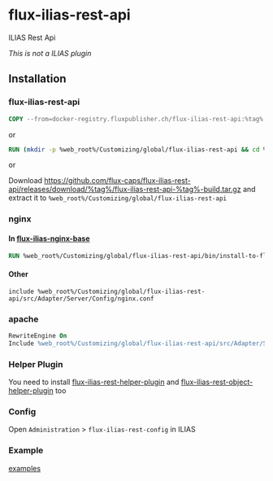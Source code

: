 # flux-ilias-rest-api

ILIAS Rest Api

*This is not a ILIAS plugin*

## Installation

### flux-ilias-rest-api

```dockerfile
COPY --from=docker-registry.fluxpublisher.ch/flux-ilias-rest-api:%tag% /flux-ilias-rest-api %web_root%/Customizing/global/flux-ilias-rest-api
```

or

```dockerfile
RUN (mkdir -p %web_root%/Customizing/global/flux-ilias-rest-api && cd %web_root%/Customizing/global/flux-ilias-rest-api && wget -O - https://github.com/flux-caps/flux-ilias-rest-api/releases/download/%tag%/flux-ilias-rest-api-%tag%-build.tar.gz | tar -xz --strip-components=1)
```

or

Download https://github.com/flux-caps/flux-ilias-rest-api/releases/download/%tag%/flux-ilias-rest-api-%tag%-build.tar.gz and extract it to `%web_root%/Customizing/global/flux-ilias-rest-api`

### nginx

#### In [flux-ilias-nginx-base](https://github.com/flux-caps/flux-ilias-nginx-base)

```dockerfile
RUN %web_root%/Customizing/global/flux-ilias-rest-api/bin/install-to-flux-ilias-nginx-base.sh
```

#### Other

```nginx
include %web_root%/Customizing/global/flux-ilias-rest-api/src/Adapter/Server/Config/nginx.conf
```

### apache

```apache
RewriteEngine On
Include %web_root%/Customizing/global/flux-ilias-rest-api/src/Adapter/Server/Config/apache.conf
```

### Helper Plugin

You need to install [flux-ilias-rest-helper-plugin](https://github.com/flux-caps/flux-ilias-rest-helper-plugin) and [flux-ilias-rest-object-helper-plugin](https://github.com/flux-caps/flux-ilias-rest-object-helper-plugin) too

### Config

Open `Administration` > `flux-ilias-rest-config` in ILIAS

### Example

[examples](examples)

